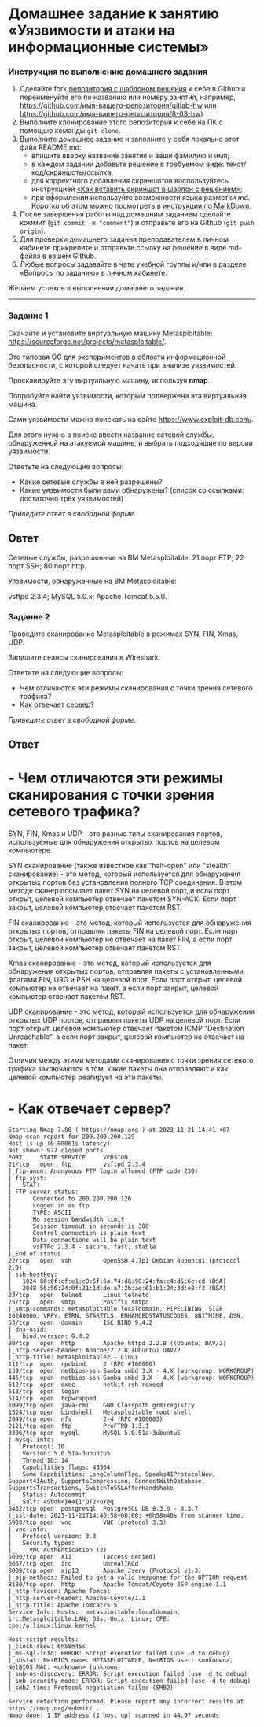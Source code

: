 # Домашнее задание к занятию «Уязвимости и атаки на информационные системы»

### Инструкция по выполнению домашнего задания

1. Сделайте fork [репозитория c шаблоном решения](https://github.com/netology-code/sys-pattern-homework) к себе в Github и переименуйте его по названию или номеру занятия, например, https://github.com/имя-вашего-репозитория/gitlab-hw или https://github.com/имя-вашего-репозитория/8-03-hw).
2. Выполните клонирование этого репозитория к себе на ПК с помощью команды `git clone`.
3. Выполните домашнее задание и заполните у себя локально этот файл README.md:
   - впишите вверху название занятия и ваши фамилию и имя;
   - в каждом задании добавьте решение в требуемом виде: текст/код/скриншоты/ссылка;
   - для корректного добавления скриншотов воспользуйтесь инструкцией [«Как вставить скриншот в шаблон с решением»](https://github.com/netology-code/sys-pattern-homework/blob/main/screen-instruction.md);
   - при оформлении используйте возможности языка разметки md. Коротко об этом можно посмотреть в [инструкции по MarkDown](https://github.com/netology-code/sys-pattern-homework/blob/main/md-instruction.md).
4. После завершения работы над домашним заданием сделайте коммит (`git commit -m "comment"`) и отправьте его на Github (`git push origin`).
5. Для проверки домашнего задания преподавателем в личном кабинете прикрепите и отправьте ссылку на решение в виде md-файла в вашем Github.
6. Любые вопросы задавайте в чате учебной группы и/или в разделе «Вопросы по заданию» в личном кабинете.

Желаем успехов в выполнении домашнего задания.

------

### Задание 1

Скачайте и установите виртуальную машину Metasploitable: https://sourceforge.net/projects/metasploitable/.

Это типовая ОС для экспериментов в области информационной безопасности, с которой следует начать при анализе уязвимостей.

Просканируйте эту виртуальную машину, используя **nmap**.

Попробуйте найти уязвимости, которым подвержена эта виртуальная машина.

Сами уязвимости можно поискать на сайте https://www.exploit-db.com/.

Для этого нужно в поиске ввести название сетевой службы, обнаруженной на атакуемой машине, и выбрать подходящие по версии уязвимости.

Ответьте на следующие вопросы:

- Какие сетевые службы в ней разрешены?
- Какие уязвимости были вами обнаружены? (список со ссылками: достаточно трёх уязвимостей)
  
*Приведите ответ в свободной форме.*  
## Овтет

Сетевые службы, разрешенные на ВМ Metasploitable:
 21 порт FTP;
 22 порт SSH;
 80 порт http.

Уязвимости, обнаруженные на ВМ Metasploitable:

 vsftpd 2.3.4;
 MySQL 5.0.x;
 Apache Tomcat 5.5.0.


### Задание 2

Проведите сканирование Metasploitable в режимах SYN, FIN, Xmas, UDP.

Запишите сеансы сканирования в Wireshark.

Ответьте на следующие вопросы:

- Чем отличаются эти режимы сканирования с точки зрения сетевого трафика?
- Как отвечает сервер?

*Приведите ответ в свободной форме.*

## Ответ
# - Чем отличаются эти режимы сканирования с точки зрения сетевого трафика?
SYN, FIN, Xmas и UDP - это разные типы сканирования портов, используемые для обнаружения открытых портов на целевом компьютере.

SYN сканирование (также известное как "half-open" или "stealth" сканирование) - это метод, который используется для обнаружения открытых портов без установления полного TCP соединения. В этом методе сканер посылает пакет SYN на целевой порт, и если порт открыт, целевой компьютер отвечает пакетом SYN-ACK. Если порт закрыт, целевой компьютер отвечает пакетом RST.

FIN сканирование - это метод, который используется для обнаружения открытых портов, отправляя пакеты FIN на целевой порт. Если порт открыт, целевой компьютер не отвечает на пакет FIN, а если порт закрыт, целевой компьютер отвечает пакетом RST.

Xmas сканирование - это метод, который используется для обнаружения открытых портов, отправляя пакеты с установленными флагами FIN, URG и PSH на целевой порт. Если порт открыт, целевой компьютер не отвечает на пакет, а если порт закрыт, целевой компьютер отвечает пакетом RST.

UDP сканирование - это метод, который используется для обнаружения открытых UDP портов, отправляя пакеты UDP на целевой порт. Если порт открыт, целевой компьютер отвечает пакетом ICMP "Destination Unreachable", а если порт закрыт, целевой компьютер не отвечает на пакет.

Отличия между этими методами сканирования с точки зрения сетевого трафика заключаются в том, какие пакеты они отправляют и как целевой компьютер реагирует на эти пакеты.
# - Как отвечает сервер?
```
Starting Nmap 7.80 ( https://nmap.org ) at 2023-11-21 14:41 +07
Nmap scan report for 200.200.200.129
Host is up (0.00061s latency).
Not shown: 977 closed ports
PORT     STATE SERVICE     VERSION
21/tcp   open  ftp         vsftpd 2.3.4
|_ftp-anon: Anonymous FTP login allowed (FTP code 230)
| ftp-syst: 
|   STAT: 
| FTP server status:
|      Connected to 200.200.200.126
|      Logged in as ftp
|      TYPE: ASCII
|      No session bandwidth limit
|      Session timeout in seconds is 300
|      Control connection is plain text
|      Data connections will be plain text
|      vsFTPd 2.3.4 - secure, fast, stable
|_End of status
22/tcp   open  ssh         OpenSSH 4.7p1 Debian 8ubuntu1 (protocol 2.0)
| ssh-hostkey: 
|   1024 60:0f:cf:e1:c0:5f:6a:74:d6:90:24:fa:c4:d5:6c:cd (DSA)
|_  2048 56:56:24:0f:21:1d:de:a7:2b:ae:61:b1:24:3d:e8:f3 (RSA)
23/tcp   open  telnet      Linux telnetd
25/tcp   open  smtp        Postfix smtpd
|_smtp-commands: metasploitable.localdomain, PIPELINING, SIZE 10240000, VRFY, ETRN, STARTTLS, ENHANCEDSTATUSCODES, 8BITMIME, DSN, 
53/tcp   open  domain      ISC BIND 9.4.2
| dns-nsid: 
|_  bind.version: 9.4.2
80/tcp   open  http        Apache httpd 2.2.8 ((Ubuntu) DAV/2)
|_http-server-header: Apache/2.2.8 (Ubuntu) DAV/2
|_http-title: Metasploitable2 - Linux
111/tcp  open  rpcbind     2 (RPC #100000)
139/tcp  open  netbios-ssn Samba smbd 3.X - 4.X (workgroup: WORKGROUP)
445/tcp  open  netbios-ssn Samba smbd 3.X - 4.X (workgroup: WORKGROUP)
512/tcp  open  exec        netkit-rsh rexecd
513/tcp  open  login
514/tcp  open  tcpwrapped
1099/tcp open  java-rmi    GNU Classpath grmiregistry
1524/tcp open  bindshell   Metasploitable root shell
2049/tcp open  nfs         2-4 (RPC #100003)
2121/tcp open  ftp         ProFTPD 1.3.1
3306/tcp open  mysql       MySQL 5.0.51a-3ubuntu5
| mysql-info: 
|   Protocol: 10
|   Version: 5.0.51a-3ubuntu5
|   Thread ID: 14
|   Capabilities flags: 43564
|   Some Capabilities: LongColumnFlag, Speaks41ProtocolNew, Support41Auth, SupportsCompression, ConnectWithDatabase, SupportsTransactions, SwitchToSSLAfterHandshake
|   Status: Autocommit
|_  Salt: 49bdN<}#4{1"QT2<uY@q
5432/tcp open  postgresql  PostgreSQL DB 8.3.0 - 8.3.7
|_ssl-date: 2023-11-21T14:40:58+00:00; +6h58m46s from scanner time.
5900/tcp open  vnc         VNC (protocol 3.3)
| vnc-info: 
|   Protocol version: 3.3
|   Security types: 
|_    VNC Authentication (2)
6000/tcp open  X11         (access denied)
6667/tcp open  irc         UnrealIRCd
8009/tcp open  ajp13       Apache Jserv (Protocol v1.3)
|_ajp-methods: Failed to get a valid response for the OPTION request
8180/tcp open  http        Apache Tomcat/Coyote JSP engine 1.1
|_http-favicon: Apache Tomcat
|_http-server-header: Apache-Coyote/1.1
|_http-title: Apache Tomcat/5.5
Service Info: Hosts:  metasploitable.localdomain, irc.Metasploitable.LAN; OSs: Unix, Linux; CPE: cpe:/o:linux:linux_kernel

Host script results:
|_clock-skew: 6h58m45s
|_ms-sql-info: ERROR: Script execution failed (use -d to debug)
|_nbstat: NetBIOS name: METASPLOITABLE, NetBIOS user: <unknown>, NetBIOS MAC: <unknown> (unknown)
|_smb-os-discovery: ERROR: Script execution failed (use -d to debug)
|_smb-security-mode: ERROR: Script execution failed (use -d to debug)
|_smb2-time: Protocol negotiation failed (SMB2)

Service detection performed. Please report any incorrect results at https://nmap.org/submit/ .
Nmap done: 1 IP address (1 host up) scanned in 44.97 seconds
```
